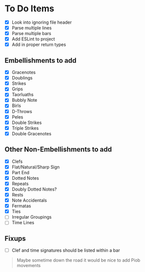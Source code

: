 # To Do Items

- [x] Look into ignoring file header
- [x] Parse multiple lines 
- [x] Parse multiple bars 
- [x] Add ESLint to project
- [x] Add in proper return types 

## Embellishments to add

- [x] Gracenotes
- [x] Doublings
- [x] Strikes
- [x] Grips
- [x] Taorluaths
- [x] Bubbly Note
- [x] Birls
- [x] D-Throws
- [x] Peles
- [x] Double Strikes
- [x] Triple Strikes
- [x] Double Gracenotes

## Other Non-Embellishments to add
- [x] Clefs
- [x] Flat/Natural/Sharp Sign
- [x] Part End
- [x] Dotted Notes
- [x] Repeats 
- [x] Doubly Dotted Notes?
- [x] Rests
- [x] Note Accidentals
- [x] Fermatas
- [x] Ties
- [ ] Irregular Groupings
- [ ] Time Lines

## Fixups
- [ ] Clef and time signatures should be listed within a bar

> Maybe sometime down the road it would be nice to add Piob movements
